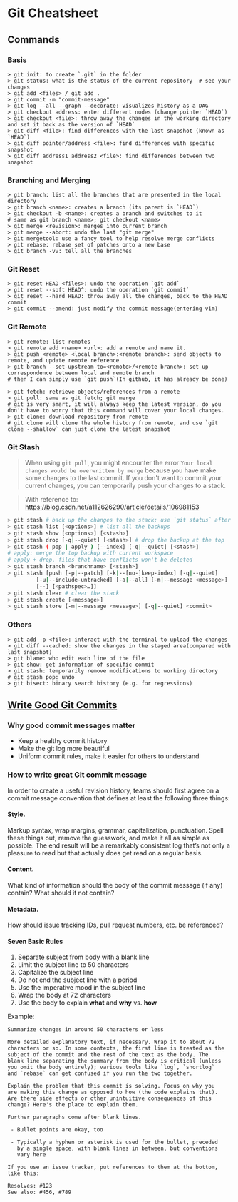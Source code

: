 # Git Cheatsheet

## Commands

### Basis

```shell
> git init: to create `.git` in the folder
> git status: what is the status of the current repository  # see your changes
> git add <files> / git add .
> git commit -m "commit-message"
> git log --all --graph --decorate: visualizes history as a DAG
> git checkout address: enter different nodes (change pointer `HEAD`)
> git checkout <file>: throw away the changes in the working directory and set it back as the version of `HEAD` 
> git diff <file>: find differences with the last snapshot (known as `HEAD`)
> git diff pointer/address <file>: find differences with specific snapshot
> git diff address1 address2 <file>: find differences between two snapshot
```



### Branching and Merging

```shell
> git branch: list all the branches that are presented in the local directory
> git branch <name>: creates a branch (its parent is `HEAD`)
> git checkout -b <name>: creates a branch and switches to it
# same as git branch <name>; git checkout <name>
> git merge <revision>: merges into current branch
> git merge --abort: undo the last "git merge"
> git mergetool: use a fancy tool to help resolve merge conflicts
> git rebase: rebase set of patches onto a new base
> git branch -vv: tell all the branches
```



### Git Reset

```shell
> git reset HEAD <files>: undo the operation `git add`
> git reset --soft HEAD^: undo the operation `git commit`
> git reset --hard HEAD: throw away all the changes, back to the HEAD commit
> git commit --amend: just modify the commit message(entering vim)
```



### Git Remote

```shell
> git remote: list remotes
> git remote add <name> <url>: add a remote and name it.
> git push <remote> <local branch>:<remote branch>: send objects to remote, and update remote reference
> git branch --set-upstream-to=<remote>/<remote branch>: set up correspondence between local and remote branch
# then I can simply use `git push`(In github, it has already be done)

> git fetch: retrieve objects/references from a remote
> git pull: same as git fetch; git merge
# git is very smart, it will always keep the latest version, do you don't have to worry that this command will cover your local changes.
> git clone: download repository from remote
# git clone will clone the whole history from remote, and use `git clone --shallow` can just clone the latest snapshot
```



### Git Stash

> When using `git pull`, you might encounter the error `Your local changes would be overwritten by merge` because you have make some changes to the last commit. If you don't want to commit your current changes, you can temporarily push your changes to a stack.

> With reference to: https://blog.csdn.net/a112626290/article/details/106981153

```bash
> git stash # back up the changes to the stack; use `git status` after this command you will find no changes
> git stash list [<options>] # list all the backups
> git stash show [<options>] [<stash>] 
> git stash drop [-q|--quiet] [<stash>] # drop the backup at the top
> git stash ( pop | apply ) [--index] [-q|--quiet] [<stash>] 
# apply: merge the top backup with current workspace
# apply + drop, files that have conflicts won't be deleted
> git stash branch <branchname> [<stash>]
> git stash [push [-p|--patch] [-k|--[no-]keep-index] [-q|--quiet]
	     [-u|--include-untracked] [-a|--all] [-m|--message <message>]
	     [--] [<pathspec>…]]
> git stash clear # clear the stack
> git stash create [<message>]
> git stash store [-m|--message <message>] [-q|--quiet] <commit>
```



### Others

```shell
> git add -p <file>: interact with the terminal to upload the changes
> git diff --cached: show the changes in the staged area(compared with last snapshot)
> git blame: who edit each line of the file
> git show: get information of specific commit
> git stash: temporarily remove modifications to working directory
# git stash pop: undo
> git bisect: binary search history (e.g. for regressions)
```



## [Write Good Git Commits](https://cbea.ms/git-commit/#capitalize)

### Why good commit messages matter

- Keep a healthy commit history
- Make the git log more beautiful
- Uniform commit rules, make it easier for others to understand



### How to write great Git commit message

In order to create a useful revision history, teams should first agree on a commit message convention that defines at least the following three things:

#### Style. 

Markup syntax, wrap margins, grammar, capitalization, punctuation. Spell these things out, remove the guesswork, and make it all as simple as possible. The end result will be a remarkably consistent log that’s not only a pleasure to read but that actually does get read on a regular basis.

#### Content. 

What kind of information should the body of the commit message (if any) contain? What should it not contain?

#### Metadata.

How should issue tracking IDs, pull request numbers, etc. be referenced?

#### Seven Basic Rules

1. Separate subject from body with a blank line
2. Limit the subject line to 50 characters
3. Capitalize the subject line
4. Do not end the subject line with a period
5. Use the imperative mood in the subject line
6. Wrap the body at 72 characters
7. Use the body to explain **what** and **why** vs. **how**

Example:
```
Summarize changes in around 50 characters or less

More detailed explanatory text, if necessary. Wrap it to about 72
characters or so. In some contexts, the first line is treated as the
subject of the commit and the rest of the text as the body. The
blank line separating the summary from the body is critical (unless
you omit the body entirely); various tools like `log`, `shortlog`
and `rebase` can get confused if you run the two together.

Explain the problem that this commit is solving. Focus on why you
are making this change as opposed to how (the code explains that).
Are there side effects or other unintuitive consequences of this
change? Here's the place to explain them.

Further paragraphs come after blank lines.

 - Bullet points are okay, too

 - Typically a hyphen or asterisk is used for the bullet, preceded
   by a single space, with blank lines in between, but conventions
   vary here

If you use an issue tracker, put references to them at the bottom,
like this:

Resolves: #123
See also: #456, #789
```